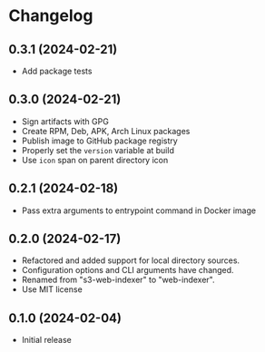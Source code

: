 # Changelog

## 0.3.1 (2024-02-21)

* Add package tests

## 0.3.0 (2024-02-21)

* Sign artifacts with GPG
* Create RPM, Deb, APK, Arch Linux packages
* Publish image to GitHub package registry
* Properly set the `version` variable at build
* Use `icon` span on parent directory icon

## 0.2.1 (2024-02-18)

* Pass extra arguments to entrypoint command in Docker image

## 0.2.0 (2024-02-17)

* Refactored and added support for local directory sources.
* Configuration options and CLI arguments have changed.
* Renamed from "s3-web-indexer" to "web-indexer".
* Use MIT license

## 0.1.0 (2024-02-04)

* Initial release
